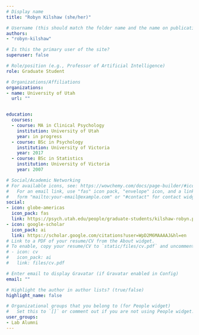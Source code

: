 ```yaml
---
# Display name
title: "Robyn Kilshaw (she/her)"

# Username (this should match the folder name and the name on publications)
authors:
- "robyn-kilshaw"

# Is this the primary user of the site?
superuser: false

# Role/position (e.g., Professor of Artificial Intelligence)
role: Graduate Student

# Organizations/Affiliations
organizations:
- name: University of Utah
  url: ""


education:
  courses:
  - course: MA in Clinical Psychology
    institution: University of Utah
    year: in progress
  - course: BSc in Psychology
    institution: University of Victoria
    year: 2017
  - course: BSc in Statistics
    institution: University of Victoria
    year: 2007

# Social/Academic Networking
# For available icons, see: https://wowchemy.com/docs/page-builder/#icons
#   For an email link, use "fas" icon pack, "envelope" icon, and a link in the
#   form "mailto:your-email@example.com" or "#contact" for contact widget.
social:
- icon: globe-americas
  icon_pack: fas
  link: https://psych.utah.edu/people/graduate-students/kilshaw-robyn.php
- icon: google-scholar
  icon_pack: ai
  link: https://scholar.google.com/citations?user=WpD2M6MAAAAJ&hl=en
# Link to a PDF of your resume/CV from the About widget.
# To enable, copy your resume/CV to `static/files/cv.pdf` and uncomment the lines below.
# - icon: cv
#   icon_pack: ai
#   link: files/cv.pdf

# Enter email to display Gravatar (if Gravatar enabled in Config)
email: ""

# Highlight the author in author lists? (true/false)
highlight_name: false

# Organizational groups that you belong to (for People widget)
#   Set this to `[]` or comment out if you are not using People widget.
user_groups:
- Lab Alumni
---
```

